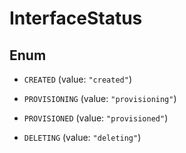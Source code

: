 

# InterfaceStatus

## Enum


* `CREATED` (value: `"created"`)

* `PROVISIONING` (value: `"provisioning"`)

* `PROVISIONED` (value: `"provisioned"`)

* `DELETING` (value: `"deleting"`)



